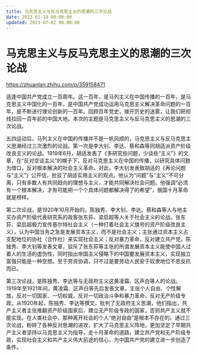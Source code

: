 ```yaml
---
title: 马克思主义与反马克思主义的思潮的三次论战
date: 2022-01-19 00:00:00
updated: 2023-07-02 00:00:00
---
```


# 马克思主义与反马克思主义的思潮的三次论战

https://zhuanlan.zhihu.com/p/359158471

适逢中国共产党成立一百周年。这一百年，是马列主义在中国传播的一百年，是马克思主义中国化的一百年，是中国共产党成功运用马克思主义解决革命问题的一百年，是不断进行理论创新的一百年。回顾百年党史，拨开历史的迷雾，让我们把视线拉回一百年前的中国大地。本次的主题是马克思主义与反马克思主义的思潮的三次论战。

五四运动后，马列主义在中国的传播并不是一帆风顺的，马克思主义与反马克思主义思潮经过三次激烈的论战。第一次是李大钊、李达、蔡和森等同胡适派资产阶级改良主义的论战。1919年6月，胡适发表了《多研究些问题，少谈些“主义”》的文章，在“反对空谈主义”的幌子下，反对马克思主义在中国的传播，以研究具体问题为借口，反对根本解决的社会主义革命。对此，李大钊发表致胡适的《再论问题与“主义”》公开信，批驳了胡适实用主义的观点。他认为“问题”与“主义”不可分离，只有多数人有共同趋向的理想与主义，才能共同解决社会问题。他强调“必须有一个根本解决，才有可能把一个个具体问题都解决得了的希望”，俄国十月革命就是榜样。

第二次论战，是1920年10月开始的，陈独秀、李大钊、李达、蔡和森等人与地主买办资产阶级代表研究系的政客张东荪、梁启超等人关于社会主义的论战。张东荪、梁启超极力宣传基尔特社会主义（一种打着社会主义旗号的资产阶级改良主义），认为中国当务之急是发展资本主义，而不是社会主义；主张通过资本主义占支配地位的协社（合作社）来实现社会主义；反对暴力革命，反对建立共产党。陈独秀、李大钊等发表文章，驳斥了张东荪等主张的所谓发展资本主义能使中国人过着人的生活的虚伪性，同时指出帝国主义侵略下的中国要发展资本主义，实现独立富强只能是一种空想。至于劳资协调，只不过是要劳动人民安于奴隶地位不思反抗而已。

第三次论战，是陈独秀、李达等与无政府主义这黄凌霜、区声白等人的论战。1919年至1921年间，黄凌霜、区声白等先后发表文章，主张个人自由、个性解放，反对一切国家、一切权威，反对一切政治斗争和暴力革命，反对无产阶级专政。从1920年起，陈独秀、李达等撰文，批判了无政府主义思潮，他们指出，共产主义者主张推翻资产阶级国家后，建立无产阶级专政的国家，否则共产主义就不能实现。在人类社会中，那种离开社会的个人“绝对自由”是根本不存在的。通过三次论战，粉碎了各种反对思潮的进攻，扩大了马克思主义阵地，更加坚定了早期共产主义者坚持以马克思主义为指导，走十月革命的道路，建立共产党和无产阶级专政，实现社会主义和共产主义伟大前途的信心，为中国共产党的建立进一步创造了条件。

